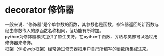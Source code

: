 # decorator 修饰器
一般来说，“修饰器”是个单参数的函数，其参数也是函数，修饰器返回的新函数与经由参数传入的原函数名称相同，但功能有所增加。    
python对修饰器模式提供了原生支持。在python中函数、方法与类都可以通过用修饰器来修饰。    
框架（例如web框架）经常通过修饰器把用户自己所编写的函数所集成进来。

